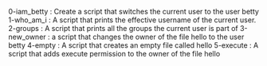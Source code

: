 0-iam_betty : Create a script that switches the current user to the user betty
1-who_am_i : A script that prints the effective username of the current user.
2-groups : A script that prints all the groups the current user is part of
3-new_owner : a script that changes the owner of the file hello to the user betty
4-empty : A script that creates an empty file called hello
5-execute : A script that adds execute permission to the owner of the file hello
